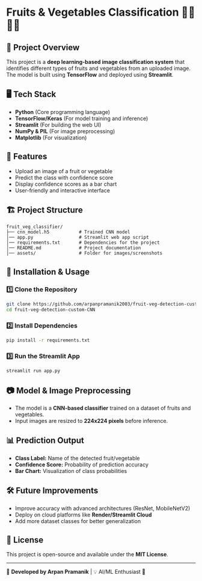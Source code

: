 # Fruits & Vegetables Classification 🍎🥕🍉🥭

## 📌 Project Overview
This project is a **deep learning-based image classification system** that identifies different types of fruits and vegetables from an uploaded image. The model is built using **TensorFlow** and deployed using **Streamlit**.

## 🖥️ Tech Stack
- **Python** (Core programming language)
- **TensorFlow/Keras** (For model training and inference)
- **Streamlit** (For building the web UI)
- **NumPy & PIL** (For image preprocessing)
- **Matplotlib** (For visualization)

## 🎯 Features
- Upload an image of a fruit or vegetable
- Predict the class with confidence score
- Display confidence scores as a bar chart
- User-friendly and interactive interface

## 🏗️ Project Structure
```
fruit_veg_classifier/
├── cnn_model.h5           # Trained CNN model
│── app.py                 # Streamlit web app script
│── requirements.txt       # Dependencies for the project
│── README.md              # Project documentation
│── assets/                # Folder for images/screenshots
```

## 🚀 Installation & Usage
### 1️⃣ Clone the Repository
```sh
git clone https://github.com/arpanpramanik2003/fruit-veg-detection-custom-CNN.git
cd fruit-veg-detection-custom-CNN
```

### 2️⃣ Install Dependencies
```sh
pip install -r requirements.txt
```

### 3️⃣ Run the Streamlit App
```sh
streamlit run app.py
```

## 📷 Model & Image Preprocessing
- The model is a **CNN-based classifier** trained on a dataset of fruits and vegetables.
- Input images are resized to **224x224 pixels** before inference.

## 📊 Prediction Output
- **Class Label:** Name of the detected fruit/vegetable
- **Confidence Score:** Probability of prediction accuracy
- **Bar Chart:** Visualization of class probabilities

## 🛠️ Future Improvements
- Improve accuracy with advanced architectures (ResNet, MobileNetV2)
- Deploy on cloud platforms like **Render/Streamlit Cloud**
- Add more dataset classes for better generalization

## 📜 License
This project is open-source and available under the **MIT License**.

---
📌 **Developed by Arpan Pramanik** | 💡 AI/ML Enthusiast 🚀

